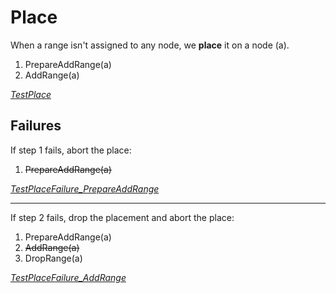 # Place

When a range isn't assigned to any node, we **place** it on a node (a).

1. PrepareAddRange(a)
2. AddRange(a)

[_TestPlace_](https://cs.github.com/adammck/ranger?q=symbol%3ATestPlace)

## Failures

If step 1 fails, abort the place:

1. <strike>PrepareAddRange(a)</strike>

[_TestPlaceFailure_PrepareAddRange_](https://cs.github.com/adammck/ranger?q=symbol%3ATestPlaceFailure_PrepareAddRange)

---

If step 2 fails, drop the placement and abort the place:

1. PrepareAddRange(a)
2. <strike>AddRange(a)</strike>
3. DropRange(a)

[_TestPlaceFailure_AddRange_](https://cs.github.com/adammck/ranger?q=symbol%3ATestPlaceFailure_AddRange)
